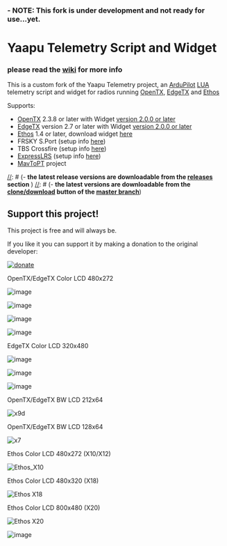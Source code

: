 ### - NOTE: This fork is under development and not ready for use...yet.


# Yaapu Telemetry Script and Widget

### please read the [wiki](https://github.com/yaapu/FrskyTelemetryScript/wiki) for more info

This is a custom fork of the Yaapu Telemetry project, an [ArduPilot](http://ardupilot.org/ardupilot/index.html) [LUA](https://www.lua.org/about.html) telemetry script and widget for radios running [OpenTX](https://www.open-tx.org/), [EdgeTX](http://www.edgetx.org) and [Ethos](https://ethos.frsky-rc.com/)

Supports:
 - [OpenTX](https://www.open-tx.org) 2.3.8 or later with Widget [version 2.0.0 or later](https://github.com/yaapu/FrskyTelemetryScript/archive/master.zip)
 - [EdgeTX](http://www.edgetx.org) version 2.7 or later with Widget [version 2.0.0 or later](https://github.com/yaapu/FrskyTelemetryScript/archive/master.zip)
 - [Ethos](https://ethos.frsky-rc.com/) 1.4 or later, download widget [here](https://github.com/yaapu/FrskyTelemetryScript/tree/master/ETHOS) 
 - FRSKY S.Port (setup info [here](https://ardupilot.org/copter/docs/common-connecting-sport-fport.html))
 - TBS Crossfire (setup info [here](https://github.com/yaapu/FrskyTelemetryScript/wiki/Passthrough-over-CRSF-and-ExpressLRS))
 - [ExpressLRS](https://www.expresslrs.org/) (setup info [here](https://github.com/yaapu/FrskyTelemetryScript/wiki/Passthrough-over-CRSF-and-ExpressLRS))
 - [MavToPT](https://github.com/zs6buj/MavlinkToPassthru) project

[//]: # (**Downloading**)
[//]: # (- **the latest release versions are downloadable from the [releases](https://github.com/yaapu/FrskyTelemetryScript/releases) section** )
[//]: # (- **the latest versions are downloadable from the [clone/download](https://github.com/yaapu/FrskyTelemetryScript/archive/master.zip) button of the [master branch](https://github.com/yaapu/FrskyTelemetryScript/tree/master)**)


 

## Support this project!

This project is free and will always be.

If you like it you can support it by making a donation to the original developer:

[![donate](https://user-images.githubusercontent.com/30294218/61724877-16fa7a80-ad6f-11e9-80de-9771e0b820ae.png)](https://paypal.me/yaapu)


OpenTX/EdgeTX Color LCD 480x272

![image](https://user-images.githubusercontent.com/30294218/198382377-cb48032f-ea5c-4f8d-aa12-f592c1e09358.png)

![image](https://user-images.githubusercontent.com/30294218/204914642-869ae6eb-f263-4d3e-b819-c2574f5c2074.png)

![image](https://user-images.githubusercontent.com/30294218/204914982-1040ff20-c5e8-419e-aeee-fff2a6b20bc2.png)

![image](https://user-images.githubusercontent.com/30294218/204915278-1beee89d-ca49-4568-a0a5-742292c7e6cb.png)

EdgeTX Color LCD 320x480

![image](https://user-images.githubusercontent.com/30294218/216000387-f330a204-b674-48ea-bdaf-64ec33871eb2.png)

![image](https://user-images.githubusercontent.com/30294218/216000507-795b129e-8a0a-45cd-99f4-3ffdfc455ce3.png)

![image](https://user-images.githubusercontent.com/30294218/216001171-fc7b3930-efa3-4e40-9c2e-84b022bf73d3.png)


OpenTX/EdgeTX BW LCD 212x64

![x9d](https://user-images.githubusercontent.com/30294218/215983189-06106fe8-b0d8-47f5-8e3f-e8d2472028ee.png)

OpenTX/EdgeTX BW LCD 128x64

![x7](https://user-images.githubusercontent.com/30294218/215983214-b11f53a6-90f4-40ba-a29d-90a58cf6f1ff.png)

Ethos Color LCD 480x272 (X10/X12)

![Ethos_X10](https://user-images.githubusercontent.com/30294218/194421471-38b308cf-d0d0-4500-af52-6647e6d993a0.png)

Ethos Color LCD 480x320 (X18)

![Ethos X18](https://user-images.githubusercontent.com/30294218/194421562-4ea6b2dd-ed01-4585-95f1-6b09313b8d3d.png)

Ethos Color LCD 800x480 (X20)

![Ethos X20](https://user-images.githubusercontent.com/30294218/194421598-be8c3dbd-9ac4-494a-bad9-9bd668f105ce.png)

![image](https://github.com/yaapu/FrskyTelemetryScript/assets/30294218/b47f8273-bddb-42c6-91fc-5a732e67c27a)

